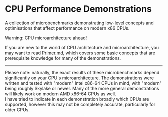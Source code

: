 # CPU Performance Demonstrations

A collection of microbenchmarks demonstrating low-level concepts and optimisations that affect performance on modern x86 CPUs.

Warning: CPU microarchitecture ahead!

If you are new to the world of CPU architecture and microarchitecture, you may want to read [Primer.md](Primer.md), which covers some basic concepts that are prerequisite knowledge for many of the demonstrations.

---

Please note: naturally, the exact results of these microbenchmarks depend significantly on your CPU's microarchitecture. The demonstrations were written and tested with "modern" Intel x86-64 CPUs in mind, with "modern" being roughly Skylake or newer. Many of the more general demonstrations will likely work on modern AMD x86-64 CPUs as well.  
I have tried to indicate in each demonstration broadly which CPUs are supported, however this may not be completely accurate, particularly for older CPUs.

